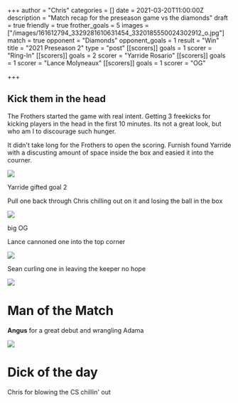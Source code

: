 +++
author = "Chris"
categories = []
date = 2021-03-20T11:00:00Z
description = "Match recap for the preseason game vs the diamonds"
draft = true
friendly = true
frother_goals = 5
images = ["/images/161612794_3329281610631454_3320185550024302912_o.jpg"]
match = true
opponent = "Diamonds"
opponent_goals = 1
result = "Win"
title = "2021 Preseason 2"
type = "post"
[[scorers]]
goals = 1
scorer = "Ring-In"
[[scorers]]
goals = 2
scorer = "Yarride Rosario"
[[scorers]]
goals = 1
scorer = "Lance Molyneaux"
[[scorers]]
goals = 1
scorer = "OG"

+++
## Kick them in the head

The Frothers started the game with real intent. Getting 3 freekicks for kicking players in the head in the first 10 minutes. Its not a great look, but who am I to discourage such hunger.

It didn't take long for the Frothers to open the scoring. Furnish found Yarride with a discusting amount of space inside the box and easied it into the courner.

![](/images/161680100_3329281443964804_5936812607294993792_o.jpg)

Yarride gifted goal 2

Pull one back through Chris chilling out on it and losing the ball in the box

![](/images/161713007_3329281327298149_7432019707500787447_o.jpg)

big OG

Lance cannoned one into the top corner

![](/images/161541933_3329281087298173_4257534478656521296_o.jpg)

Sean curling one in leaving the keeper no hope

![](/images/161188522_3329281393964809_5544043397834774570_o.jpg)

# Man of the Match

**Angus** for a great debut and wrangling Adama

![](/images/161713323_3329281400631475_3143629786754034632_o.jpg)

# Dick of the day

Chris for blowing the CS chillin' out